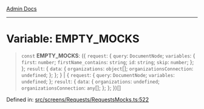 [Admin Docs](/)

***

# Variable: EMPTY\_MOCKS

> `const` **EMPTY\_MOCKS**: (\{ `request`: \{ `query`: `DocumentNode`; `variables`: \{ `first`: `number`; `firstName_contains`: `string`; `id`: `string`; `skip`: `number`; \}; \}; `result`: \{ `data`: \{ `organizations`: `object`[]; `organizationsConnection`: `undefined`; \}; \}; \} \| \{ `request`: \{ `query`: `DocumentNode`; `variables`: `undefined`; \}; `result`: \{ `data`: \{ `organizations`: `undefined`; `organizationsConnection`: `any`[]; \}; \}; \})[]

Defined in: [src/screens/Requests/RequestsMocks.ts:522](https://github.com/abhassen44/talawa-admin/blob/285f7384c3d26b5028a286d84f89b85120d130a2/src/screens/Requests/RequestsMocks.ts#L522)
